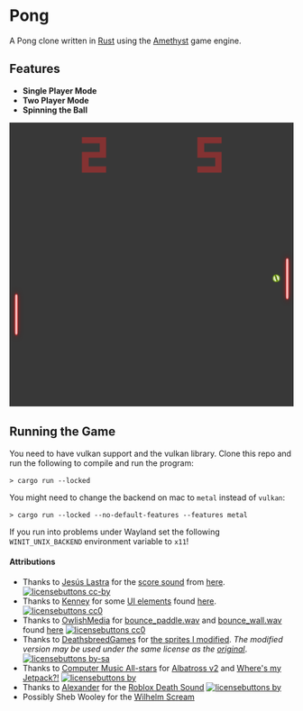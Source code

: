 # Pong

A Pong clone written in [Rust](https://rust-lang.org) using the [Amethyst](https://amethyst.rs) game engine.

## Features

- **Single Player Mode**
- **Two Player Mode**
- **Spinning the Ball**

![demo](static/demo.png)

## Running the Game

You need to have vulkan support and the vulkan library.
Clone this repo and run the following to compile and run the program:
```
> cargo run --locked
```

You might need to change the backend on mac to `metal` instead of `vulkan`:
```
> cargo run --locked --no-default-features --features metal
```

If you run into problems under Wayland set the following `WINIT_UNIX_BACKEND` environment variable to `x11`!

#### Attributions

- Thanks to [Jesús Lastra](https://opengameart.org/users/jalastram) for the [score sound](assets/audio/score.wav) from [here](https://opengameart.org/content/sound-effects-sfx010). [![licensebuttons cc-by][cc-by-3.0-badge]][cc-by-3.0]
- Thanks to [Kenney](https://opengameart.org/users/kenney) for some [UI elements](assets/ui) found [here](https://opengameart.org/content/ui-pack). [![licensebuttons cc0][cc-0-badge]][cc-0]
- Thanks to [OwlishMedia](https://opengameart.org/users/owlishmedia) for [bounce_paddle.wav](assets/audio/bounce_paddle.wav) and [bounce_wall.wav](assets/audio/bounce_wall.wav) found [here](https://opengameart.org/content/8-bit-sound-effect-pack) [![licensebuttons cc0][cc-0-badge]][cc-0]
- Thanks to [DeathsbreedGames](https://deathsbreedgames.github.io/) for [the sprites I modified](assets/texture/sprites.png). *The modified version may be used under the same license as the [original](https://opengameart.org/content/pong-graphics)*. [![licensebuttons by-sa][cc-by-sa-3.0-badge]][cc-by-sa-3.0]
- Thanks to [Computer Music All-stars](https://freemusicarchive.org/music/Computer_Music_All-Stars) for [Albatross v2](assets/audio/Computer_Music_All-Stars_-_Albatross_v2.ogg) and [Where's my Jetpack?!](assets/audio/Computer_Music_All-Stars_-_Wheres_My_Jetpack.ogg) [![licensebuttons by][cc-by-4.0-badge]][cc-by-4.0]
- Thanks to [Alexander](www.orangefreesounds.com/author/alexander/) for the [Roblox Death Sound](assets/audio/Roblox-death-sound.mp3) [![licensebuttons by][cc-by-4.0-badge]][cc-by-4.0]
- Possibly Sheb Wooley for the [Wilhelm Scream](assets/audio/wilhelm.ogx)

[cc-0]: https://creativecommons.org/publicdomain/zero/1.0/
[cc-by-sa-3.0]: https://creativecommons.org/licenses/by-sa/3.0/
[cc-by-3.0]: https://creativecommons.org/licenses/by/3.0/
[cc-by-4.0]: https://creativecommons.org/licenses/by/4.0/
[cc-0-badge]: https://licensebuttons.net/p/zero/1.0/88x31.png
[cc-by-sa-3.0-badge]: https://licensebuttons.net/l/by-sa/3.0/88x31.png
[cc-by-3.0-badge]: https://licensebuttons.net/l/by/3.0/88x31.png
[cc-by-4.0-badge]: https://licensebuttons.net/l/by/4.0/88x31.png

